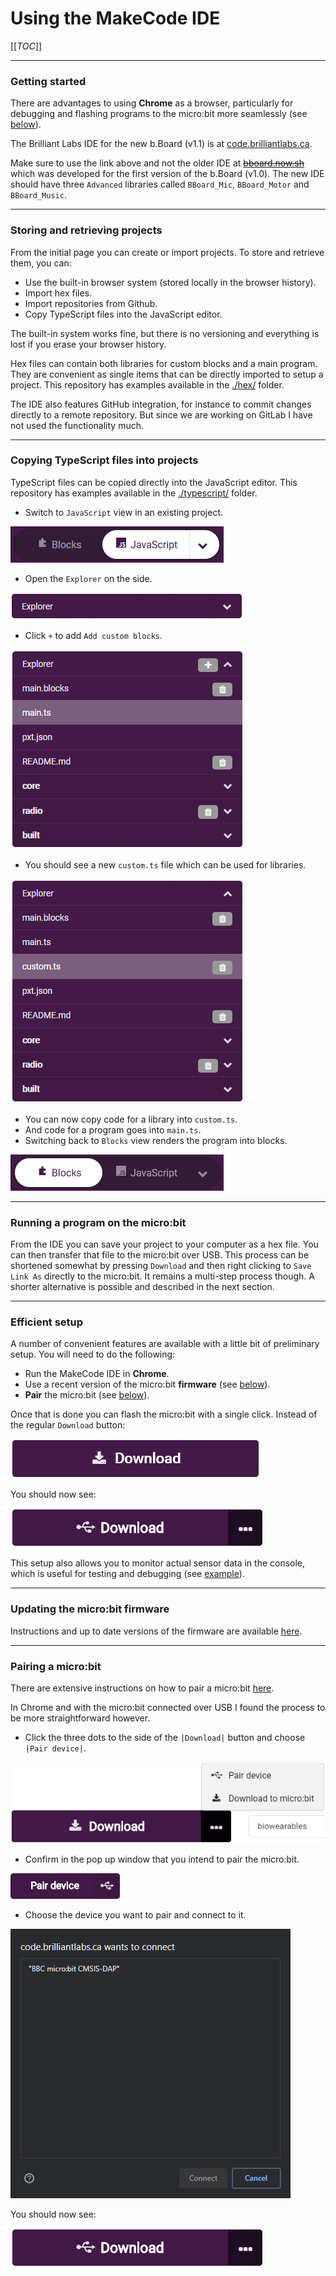 # Using the MakeCode IDE

[[_TOC_]]

----

### Getting started

There are advantages to using **Chrome** as a browser, particularly for debugging and flashing programs to the micro:bit more seamlessly (see [below](#recommended-browser)).

The Brilliant Labs IDE for the new b.Board (v1.1) is at [code.brilliantlabs.ca](https://code.brilliantlabs.ca).

Make sure to use the link above and not the older IDE at [~~bboard.now.sh~~](https://bboard.now.sh/) which was developed for the first version of the b.Board (v1.0). The new IDE should have three `Advanced` libraries called `BBoard_Mic`, `BBoard_Motor` and `BBoard_Music`.

----

### Storing and retrieving projects

From the initial page you can create or import projects. To store and retrieve them, you can:

- Use the built-in browser system (stored locally in the browser history).
- Import hex files.
- Import repositories from Github.
- Copy TypeScript files into the JavaScript editor.

The built-in system works fine, but there is no versioning and everything is lost if you erase your browser history.

Hex files can contain both libraries for custom blocks and a main program. They are convenient as single items that can be directly imported to setup a project. This repository has examples available in the [./hex/](./hex/) folder.

The IDE also features GitHub integration, for instance to commit changes directly to a remote repository. But since we are working on GitLab I have not used the functionality much.

----

### Copying TypeScript files into projects

TypeScript files can be copied directly into the JavaScript editor. This repository has examples available in the [./typescript/](./typescript/) folder.

- Switch to `JavaScript` view in an existing project.

![Switch to JavaScript view](../images/IDE_toggle_javascript.png)

- Open the `Explorer` on the side.

![Open the explorer](../images/IDE_explorer_1.png)

- Click `+` to add `Add custom blocks`.

![Add custom blocks](../images/IDE_explorer_2.png)

- You should see a new `custom.ts` file which can be used for libraries.

![Add custom blocks](../images/IDE_explorer_3.png)

- You can now copy code for a library into `custom.ts`.
- And code for a program goes into `main.ts`.
- Switching back to `Blocks` view renders the program into blocks.

![Switch to JavaScript view](../images/IDE_toggle_blocks.png)

----

### Running a program on the micro:bit

From the IDE you can save your project to your computer as a hex file. You can then transfer that file to the micro:bit over USB. This process can be shortened somewhat by pressing `Download` and then right clicking to `Save Link As` directly to the micro:bit. It remains a multi-step process though. A shorter alternative is possible and described in the next section.

----

### Efficient setup

A number of convenient features are available with a little bit of preliminary setup. You will need to do the following:

- Run the MakeCode IDE in **Chrome**.
- Use a recent version of the micro:bit **firmware** (see [below](#updating-the-microbit-firmware)).
- **Pair** the micro:bit (see [below](#pairing-a-microbit)).

Once that is done you can flash the micro:bit with a single click. Instead of the regular `Download` button:

![Regular download](../images/IDE_download_1.png)

You should now see:

![Download on paired micro:bit](../images/IDE_download_2.png)

This setup also allows you to monitor actual sensor data in the console, which is useful for testing and debugging (see [example](./library_examples.md#serial-monitor-actual-data-in-the-console)).

----

### Updating the micro:bit firmware

Instructions and up to date versions of the firmware are available [here](https://microbit.org/get-started/user-guide/firmware/).

----

### Pairing a micro:bit

There are extensive instructions on how to pair a micro:bit [here](https://makecode.microbit.org/v0/reference/bluetooth/bluetooth-pairing).

In Chrome and with the micro:bit connected over USB I found the process to be more straightforward however.

- Click the three dots to the side of the `|Download|` button and choose `|Pair device|`.

![Pair the micro:bit](../images/IDE_pairing_1.png)

- Confirm in the pop up window that you intend to pair the micro:bit.

![Pair the micro:bit](../images/IDE_pairing_2.png)

- Choose the device you want to pair and connect to it.

![Pair the micro:bit](../images/IDE_pairing_3.png)

You should now see:

![Download on paired micro:bit](../images/IDE_download_2.png)
